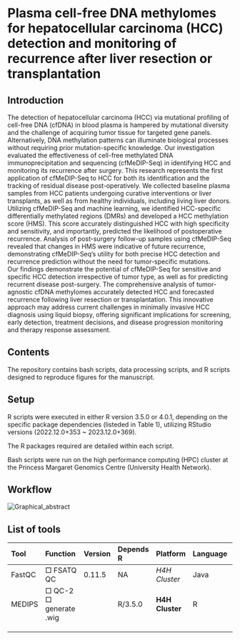 # Plasma cell-free DNA methylomes for hepatocellular carcinoma (HCC) detection and monitoring of recurrence after liver resection or transplantation

## Introduction
The detection of hepatocellular carcinoma (HCC) via mutational profiling of cell-free DNA (cfDNA) in blood plasma is hampered by mutational diversity and the challenge of acquiring tumor tissue for targeted gene panels. Alternatively, DNA methylation patterns can illuminate biological processes without requiring prior mutation-specific knowledge. Our investigation evaluated the effectiveness of cell-free methylated DNA immunoprecipitation and sequencing (cfMeDIP-Seq) in identifying HCC and monitoring its recurrence after surgery.
This research represents the first application of cfMeDIP-Seq to HCC for both its identification and the tracking of residual disease post-operatively. We collected baseline plasma samples from HCC patients undergoing curative interventions or liver transplants, as well as from healthy individuals, including living liver donors. Utilizing cfMeDIP-Seq and machine learning, we identified HCC-specific differentially methylated regions (DMRs) and developed a HCC methylation score (HMS). This score accurately distinguished HCC with high specificity and sensitivity, and importantly, predicted the likelihood of postoperative recurrence. Analysis of post-surgery follow-up samples using cfMeDIP-Seq revealed that changes in HMS were indicative of future recurrence, demonstrating cfMeDIP-Seq’s utility for both precise HCC detection and recurrence prediction without the need for tumor-specific mutations.  
Our findings demonstrate the potential of cfMeDIP-Seq for sensitive and specific HCC detection irrespective of tumor type, as well as for predicting recurrent disease post-surgery. The comprehensive analysis of tumor-agnostic cfDNA methylomes accurately detected HCC and forecasted recurrence following liver resection or transplantation. This innovative approach may address current challenges in minimally invasive HCC diagnosis using liquid biopsy, offering significant implications for screening, early detection, treatment decisions, and disease progression monitoring and therapy response assessment.

## Contents
The repository contains bash scripts, data processing scripts, and R scripts designed to reproduce figures for the manuscript.

## Setup
R scripts were executed in either R version 3.5.0 or 4.0.1, depending on the specific package dependencies (listeded in Table 1), utilizing RStudio versions (2022.12.0+353 ~ 2023.12.0+369).  

The R packages required are detailed within each script.  

Bash scripts were run on the high performance computing (HPC) cluster at the Princess Margaret Genomics Centre (University Health Network).

## Workflow
![Graphical_abstract](https://github.com/pughlab/HCC_cfMeDIP/assets/109993615/91b31a5c-1920-4214-99c9-5d5c28981fb4)

## List of tools
| Tool                                         | Function                                                                                                                                                                                            | Version                                          | Depends R&nbsp; | Platform        | Language | Reference | Link                                                                                            |
|:---------------------------------------------|:----------------------------------------------------------------------------------------------------------------------------------------------------------------------------------------------------|:-------------------------------------------------|:----------------|:----------------|:---------|:----------|:------------------------------------------------------------------------------------------------|
| FastQC | □&nbsp;FSATQ<br>QC                                                                                                                                                                                     | 0.11.5| NA              | *H4H Cluster*   | Java     |           |http://www.bioinformatics.babraham.ac.uk/projects/fastqc/|
| MEDIPS                                       | □ QC-2<div> □ generate .wig  |                                                  | R/3.5.0         | **H4H Cluster** | R        |           |                                                                                                 |
|                                              |                                                                                                                                                                                                     |                                            |                 |                 |          |           |                                                                                                 |
|                                              |                                                                                                                                                                                                     |                                                  |                 |                 |          |           |                                                                                                 |
|                                              |                                                                                                                                                                                                     |                                                  |                 |                 |          |           |                                                                                                 |  
